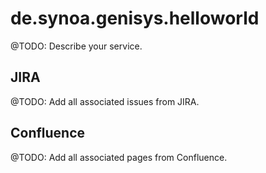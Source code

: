 # de.synoa.genisys.helloworld

@TODO: Describe your service.


## JIRA

@TODO: Add all associated issues from JIRA.


## Confluence

@TODO: Add all associated pages from Confluence.